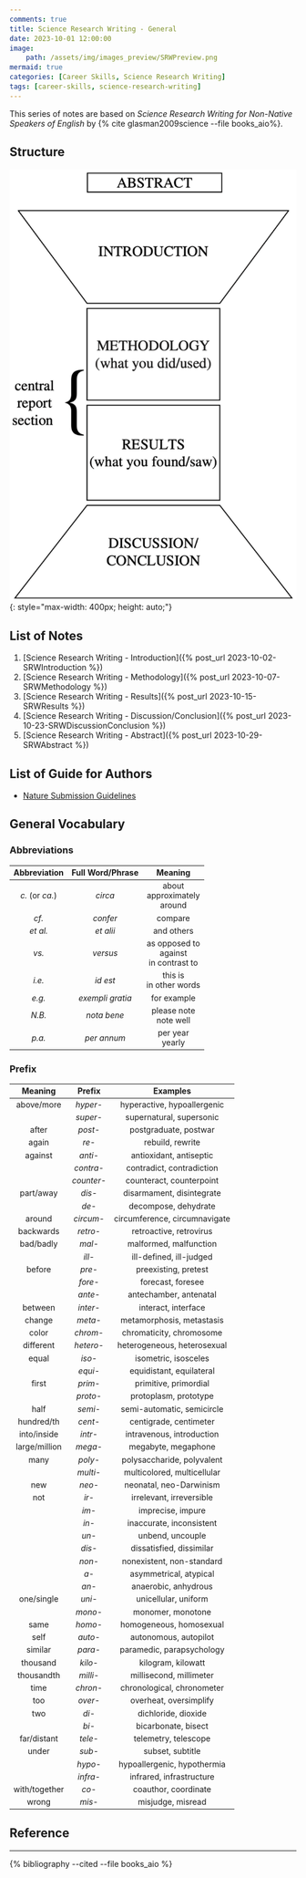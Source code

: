 ```yaml
---
comments: true
title: Science Research Writing - General
date: 2023-10-01 12:00:00
image:
    path: /assets/img/images_preview/SRWPreview.png
mermaid: true
categories: [Career Skills, Science Research Writing]
tags: [career-skills, science-research-writing]
---
```


This series of notes are based on *Science Research Writing for Non-Native Speakers of English* by {% cite glasman2009science --file books_aio%}.

## Structure

![srw_methodology](/assets/img/images_writing/srw_general.png){: style="max-width: 400px; height: auto;"}

## List of Notes

1. [Science Research Writing - Introduction]({% post_url 2023-10-02-SRWIntroduction %})
2. [Science Research Writing - Methodology]({% post_url 2023-10-07-SRWMethodology %})
3. [Science Research Writing - Results]({% post_url 2023-10-15-SRWResults %})
4. [Science Research Writing - Discussion/Conclusion]({% post_url 2023-10-23-SRWDiscussionConclusion %})
5. [Science Research Writing - Abstract]({% post_url 2023-10-29-SRWAbstract %})

## List of Guide for Authors

- [Nature Submission Guidelines](https://www.nature.com/srep/author-instructions/submission-guidelines#format-articles)

## General Vocabulary

### Abbreviations

|  Abbreviation   | Full Word/Phrase |                    Meaning                     |
| :-------------: | :--------------: | :--------------------------------------------: |
| *c.* (or *ca.*) |     *circa*      |      about<br />approximately<br />around      |
|      *cf.*      |     *confer*     |                    compare                     |
|    *et al.*     |    *et alii*     |                   and others                   |
|      *vs.*      |     *versus*     | as opposed to<br />against<br />in contrast to |
|     *i.e.*      |     *id est*     |          this is<br />in other words           |
|     *e.g.*      | *exempli gratia* |                  for example                   |
|     *N.B.*      |   *nota bene*    |           please note<br/>note well            |
|     *p.a.*      |   *per annum*    |              per year<br/>yearly               |

### Prefix

|    Meaning    |   Prefix   |           Examples            |
| :-----------: | :--------: | :---------------------------: |
|  above/more   |  *hyper*-  |  hyperactive, hypoallergenic  |
|               |  *super*-  |   supernatural, supersonic    |
|     after     |  *post*-   |     postgraduate, postwar     |
|     again     |   *re*-    |       rebuild, rewrite        |
|    against    |  *anti*-   |    antioxidant, antiseptic    |
|               | *contra*-  |   contradict, contradiction   |
|               | *counter*- |   counteract, counterpoint    |
|   part/away   |   *dis*-   |   disarmament, disintegrate   |
|               |   *de*-    |     decompose, dehydrate      |
|    around     | *circum*-  | circumference, circumnavigate |
|   backwards   |  *retro*-  |    retroactive, retrovirus    |
|   bad/badly   |   *mal*-   |    malformed, malfunction     |
|               |   *ill*-   |    ill-defined, ill-judged    |
|    before     |   *pre*-   |     preexisting, pretest      |
|               |  *fore*-   |       forecast, foresee       |
|               |  *ante*-   |    antechamber, antenatal     |
|    between    |  *inter*-  |      interact, interface      |
|    change     |  *meta*-   |   metamorphosis, metastasis   |
|     color     |  *chrom*-  |   chromaticity, chromosome    |
|   different   | *hetero*-  |  heterogeneous, heterosexual  |
|     equal     |   *iso*-   |     isometric, isosceles      |
|               |  *equi*-   |   equidistant, equilateral    |
|     first     |  *prim*-   |     primitive, primordial     |
|               |  *proto*-  |     protoplasm, prototype     |
|     half      |  *semi*-   |  semi-automatic, semicircle   |
|  hundred/th   |  *cent*-   |    centigrade, centimeter     |
|  into/inside  |  *intr*-   |   intravenous, introduction   |
| large/million |  *mega*-   |      megabyte, megaphone      |
|     many      |  *poly*-   |  polysaccharide, polyvalent   |
|               |  *multi*-  |  multicolored, multicellular  |
|      new      |   *neo*-   |    neonatal, neo-Darwinism    |
|      not      |   *ir*-    |   irrelevant, irreversible    |
|               |   *im*-    |       imprecise, impure       |
|               |   *in*-    |   inaccurate, inconsistent    |
|               |   *un*-    |       unbend, uncouple        |
|               |   *dis*-   |   dissatisfied, dissimilar    |
|               |   *non*-   |   nonexistent, non-standard   |
|               |    *a*-    |    asymmetrical, atypical     |
|               |   *an*-    |     anaerobic, anhydrous      |
|  one/single   |   *uni*-   |     unicellular, uniform      |
|               |  *mono*-   |       monomer, monotone       |
|     same      |  *homo*-   |    homogeneous, homosexual    |
|     self      |  *auto*-   |     autonomous, autopilot     |
|    similar    |  *para*-   |   paramedic, parapsychology   |
|   thousand    |  *kilo*-   |      kilogram, kilowatt       |
|  thousandth   |  *milli*-  |    millisecond, millimeter    |
|     time      |  *chron*-  |  chronological, chronometer   |
|      too      |  *over*-   |    overheat, oversimplify     |
|      two      |   *di*-    |      dichloride, dioxide      |
|               |   *bi*-    |      bicarbonate, bisect      |
|  far/distant  |  *tele*-   |     telemetry, telescope      |
|     under     |   *sub*-   |       subset, subtitle        |
|               |  *hypo*-   |  hypoallergenic, hypothermia  |
|               |  *infra*-  |   infrared, infrastructure    |
| with/together |   *co*-    |     coauthor, coordinate      |
|     wrong     |   *mis*-   |       misjudge, misread       |

## Reference

---

{% bibliography --cited --file books_aio %}
